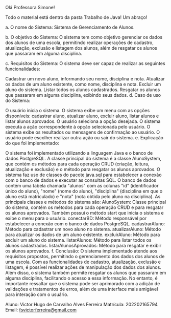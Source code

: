 Olá Professora Simone!

Todo o material está dentro da pasta Trabalho de Java! Um abraço!

a. O nome do Sistema: Sistema de Gerenciamento de Alunos.

b. O objetivo do Sistema: O sistema tem como objetivo gerenciar os dados dos alunos de uma escola, permitindo realizar operações de cadastro, atualização, exclusão e listagem dos alunos, além de resgatar os alunos que passaram em alguma disciplina.

c. Requisitos do Sistema: O sistema deve ser capaz de realizar as seguintes funcionalidades:

Cadastrar um novo aluno, informando seu nome, disciplina e nota.
Atualizar os dados de um aluno existente, como nome, disciplina e nota.
Excluir um aluno do sistema.
Listar todos os alunos cadastrados.
Resgatar os alunos que passaram em alguma disciplina, exibindo seus dados.
d. Caso de uso do Sistema:

O usuário inicia o sistema.
O sistema exibe um menu com as opções disponíveis: cadastrar aluno, atualizar aluno, excluir aluno, listar alunos e listar alunos aprovados.
O usuário seleciona a opção desejada.
O sistema executa a ação correspondente à opção selecionada pelo usuário.
O sistema exibe os resultados ou mensagens de confirmação ao usuário.
O usuário pode escolher realizar outra ação ou sair do sistema.
e. Explicação do que foi implementado:

O sistema foi implementado utilizando a linguagem Java e o banco de dados PostgreSQL.
A classe principal do sistema é a classe AlunoSystem, que contém os métodos para cada operação CRUD (criação, leitura, atualização e exclusão) e o método para resgatar os alunos aprovados.
O sistema faz uso de classes do pacote java.sql para estabelecer a conexão com o banco de dados e executar as consultas SQL.
O banco de dados contém uma tabela chamada "alunos" com as colunas "id" (identificador único do aluno), "nome" (nome do aluno), "disciplina" (disciplina em que o aluno está matriculado) e "nota" (nota obtida pelo aluno na disciplina).
As principais classes e métodos do sistema são:
AlunoSystem: Classe principal do sistema, contém os métodos para cada operação CRUD e para resgatar os alunos aprovados. Também possui o método start que inicia o sistema e exibe o menu para o usuário.
conectarBD: Método responsável por estabelecer a conexão com o banco de dados PostgreSQL.
cadastrarAluno: Método para cadastrar um novo aluno no sistema.
atualizarAluno: Método para atualizar os dados de um aluno existente.
excluirAluno: Método para excluir um aluno do sistema.
listarAlunos: Método para listar todos os alunos cadastrados.
listarAlunosAprovados: Método para resgatar e exibir os alunos aprovados.
f. Conclusão: O sistema implementado atende aos requisitos propostos, permitindo o gerenciamento dos dados dos alunos de uma escola. Com as funcionalidades de cadastro, atualização, exclusão e listagem, é possível realizar ações de manipulação dos dados dos alunos. Além disso, o sistema também permite resgatar os alunos que passaram em alguma disciplina, facilitando o acesso a essa informação. No entanto, é importante ressaltar que o sistema pode ser aprimorado com a adição de validações e tratamentos de erros, além de uma interface mais amigável para interação com o usuário.

Aluno: Victor Hugo de Carvalho Alves Ferreira
Matrícula: 202202165794
Email: fsvictorferreira@gmail.com
